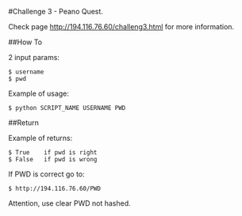 #Challenge 3 - Peano Quest.

Check page http://194.116.76.60/challeng3.html for more information.

##How To

2 input params:

	$ username 
	$ pwd

Example of usage:

	$ python SCRIPT_NAME USERNAME PWD


##Return 

Example of returns:

  	$ True    if pwd is right
 	$ False   if pwd is wrong

If PWD is correct go to:

	$ http://194.116.76.60/PWD

Attention, use clear PWD not hashed.
